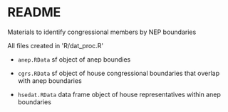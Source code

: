 # README

Materials to identify congressional members by NEP boundaries

All files created in 'R/dat_proc.R'

* `anep.RData` sf object of anep boundies

* `cgrs.RData` sf object of house congressional boundaries that overlap with anep boundaries

* `hsedat.RData` data frame object of house representatives within anep boundaries